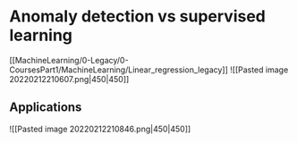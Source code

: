 # Anomaly detection vs supervised learning
[[MachineLearning/0-Legacy/0-CoursesPart1/MachineLearning/Linear_regression_legacy]]
![[Pasted image 20220212210607.png|450|450]]
## Applications
![[Pasted image 20220212210846.png|450|450]]